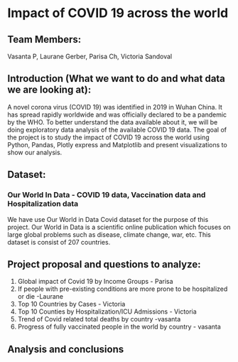 # Impact of COVID 19 across the world

## Team Members: 
Vasanta P, Laurane Gerber, Parisa Ch, Victoria Sandoval

## Introduction (What we want to do and what data we are looking at):
A novel corona virus (COVID 19) was identified in 2019 in Wuhan China. It has spread rapidly worldwide and was officially declared to be a pandemic by the WHO. To better understand the data available about it, we will be doing exploratory data analysis of the available COVID 19 data.  The goal of the project is to study the impact of COVID 19 across the world using Python, Pandas, Plotly express and Matplotlib and present visualizations to show our analysis.

## Dataset:
### Our World In Data - COVID 19 data, Vaccination data and Hospitalization data
We have use Our World in Data Covid dataset for the purpose of this project. Our World in Data is a scientific online publication which focuses on large global problems such as disease, climate change, war, etc. This dataset is consist of 207 countries.

## Project proposal and questions to analyze:
1. Global impact of Covid 19 by Income Groups - Parisa
2. If people with pre-existing conditions are more prone to be hospitalized or die -Laurane 
3. Top 10 Countries by Cases - Victoria
4. Top 10 Counties by Hospitalization/ICU Admissions - Victoria
5. Trend of Covid related total deaths by country  -vasanta
6. Progress of fully vaccinated people in the world by country - vasanta

##  Analysis and conclusions



 
